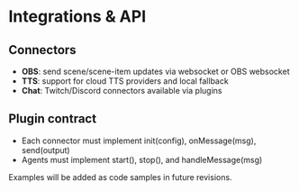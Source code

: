 # Integrations & API

## Connectors

- **OBS**: send scene/scene-item updates via websocket or OBS websocket
- **TTS**: support for cloud TTS providers and local fallback
- **Chat**: Twitch/Discord connectors available via plugins

## Plugin contract

- Each connector must implement init(config), onMessage(msg), send(output)
- Agents must implement start(), stop(), and handleMessage(msg)

Examples will be added as code samples in future revisions.